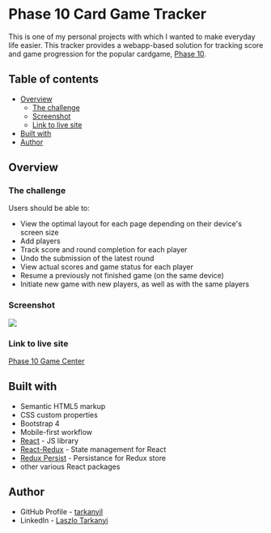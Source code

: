 # Phase 10 Card Game Tracker 

This is one of my personal projects with which I wanted to make everyday life easier. This tracker provides a webapp-based solution for tracking score and game progression for the popular cardgame, [Phase 10](https://www.mattelgames.com/en-us/cards/phase-10). 

## Table of contents

- [Overview](#overview)
  - [The challenge](#the-challenge)
  - [Screenshot](#screenshot)
  - [Link to live site](#link-to-live-site)
 - [Built with](#built-with)
 - [Author](#author)

## Overview

### The challenge

Users should be able to:

- View the optimal layout for each page depending on their device's screen size
- Add players
- Track score and round completion for each player
- Undo the submission of the latest round
- View actual scores and game status for each player
- Resume a previously not finished game (on the same device)
- Initiate new game with new players, as well as with the same players

### Screenshot

![](https://i.ibb.co/2vk4v4V/p10-1.png)

### Link to live site

[Phase 10 Game Center](https://phase10-tracker.herokuapp.com/)

## Built with

- Semantic HTML5 markup
- CSS custom properties
- Bootstrap 4
- Mobile-first workflow
- [React](https://reactjs.org/) - JS library
- [React-Redux](https://react-redux.js.org/) - State management for React
- [Redux Persist](https://www.npmjs.com/package/redux-persist) - Persistance for Redux store
- other various React packages

## Author

- GitHub Profile - [tarkanyil](https://github.com/tarkanyil)
- LinkedIn - [Laszlo Tarkanyi](https://www.linkedin.com/in/laszlo-tarkanyi-5803221b/)
